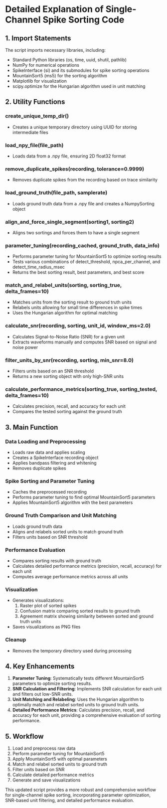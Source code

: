 # Detailed Explanation of Single-Channel Spike Sorting Code

## 1. Import Statements
The script imports necessary libraries, including:
- Standard Python libraries (os, time, uuid, shutil, pathlib)
- NumPy for numerical operations
- SpikeInterface (si) and its submodules for spike sorting operations
- MountainSort5 (ms5) for the sorting algorithm
- Matplotlib for visualization
- scipy.optimize for the Hungarian algorithm used in unit matching

## 2. Utility Functions

### create_unique_temp_dir()
- Creates a unique temporary directory using UUID for storing intermediate files

### load_npy_file(file_path)
- Loads data from a .npy file, ensuring 2D float32 format

### remove_duplicate_spikes(recording, tolerance=0.9999)
- Removes duplicate spikes from the recording based on trace similarity

### load_ground_truth(file_path, samplerate)
- Loads ground truth data from a .npy file and creates a NumpySorting object

### align_and_force_single_segment(sorting1, sorting2)
- Aligns two sortings and forces them to have a single segment

### parameter_tuning(recording_cached, ground_truth, data_info)
- Performs parameter tuning for MountainSort5 to optimize sorting results
- Tests various combinations of detect_threshold, npca_per_channel, and detect_time_radius_msec
- Returns the best sorting result, best parameters, and best score

### match_and_relabel_units(sorting, sorting_true, delta_frames=10)
- Matches units from the sorting result to ground truth units
- Relabels units allowing for small time differences in spike times
- Uses the Hungarian algorithm for optimal matching

### calculate_snr(recording, sorting, unit_id, window_ms=2.0)
- Calculates Signal-to-Noise Ratio (SNR) for a given unit
- Extracts waveforms manually and computes SNR based on signal and noise power

### filter_units_by_snr(recording, sorting, min_snr=8.0)
- Filters units based on an SNR threshold
- Returns a new sorting object with only high-SNR units

### calculate_performance_metrics(sorting_true, sorting_tested, delta_frames=10)
- Calculates precision, recall, and accuracy for each unit
- Compares the tested sorting against the ground truth

## 3. Main Function

### Data Loading and Preprocessing
- Loads raw data and applies scaling
- Creates a SpikeInterface recording object
- Applies bandpass filtering and whitening
- Removes duplicate spikes

### Spike Sorting and Parameter Tuning
- Caches the preprocessed recording
- Performs parameter tuning to find optimal MountainSort5 parameters
- Applies MountainSort5 algorithm with the best parameters

### Ground Truth Comparison and Unit Matching
- Loads ground truth data
- Aligns and relabels sorted units to match ground truth
- Filters units based on SNR threshold

### Performance Evaluation
- Compares sorting results with ground truth
- Calculates detailed performance metrics (precision, recall, accuracy) for each unit
- Computes average performance metrics across all units

### Visualization
- Generates visualizations:
  1. Raster plot of sorted spikes
  2. Confusion matrix comparing sorted results to ground truth
  3. Agreement matrix showing similarity between sorted and ground truth units
- Saves visualizations as PNG files

### Cleanup
- Removes the temporary directory used during processing

## 4. Key Enhancements

1. **Parameter Tuning**: Systematically tests different MountainSort5 parameters to optimize sorting results.
2. **SNR Calculation and Filtering**: Implements SNR calculation for each unit and filters out low-SNR units.
3. **Unit Matching and Relabeling**: Uses the Hungarian algorithm to optimally match and relabel sorted units to ground truth units.
4. **Detailed Performance Metrics**: Calculates precision, recall, and accuracy for each unit, providing a comprehensive evaluation of sorting performance.

## 5. Workflow

1. Load and preprocess raw data
2. Perform parameter tuning for MountainSort5
3. Apply MountainSort5 with optimal parameters
4. Match and relabel sorted units to ground truth
5. Filter units based on SNR
6. Calculate detailed performance metrics
7. Generate and save visualizations

This updated script provides a more robust and comprehensive workflow for single-channel spike sorting, incorporating parameter optimization, SNR-based unit filtering, and detailed performance evaluation.
